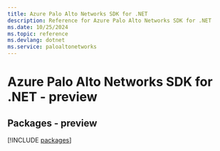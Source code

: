 ```yaml
---
title: Azure Palo Alto Networks SDK for .NET
description: Reference for Azure Palo Alto Networks SDK for .NET
ms.date: 10/25/2024
ms.topic: reference
ms.devlang: dotnet
ms.service: paloaltonetworks
---
```

# Azure Palo Alto Networks SDK for .NET - preview
## Packages - preview
[!INCLUDE [packages](palo-alto-networks-index.md)]